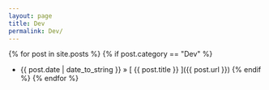 ```yaml
---
layout: page
title: Dev
permalink: Dev/
---
```

{% for post in site.posts %}
  {% if post.category == "Dev" %}
* {{ post.date | date_to_string }} &raquo; [ {{ post.title }} ]({{ post.url }})
  {% endif %}
{% endfor %}